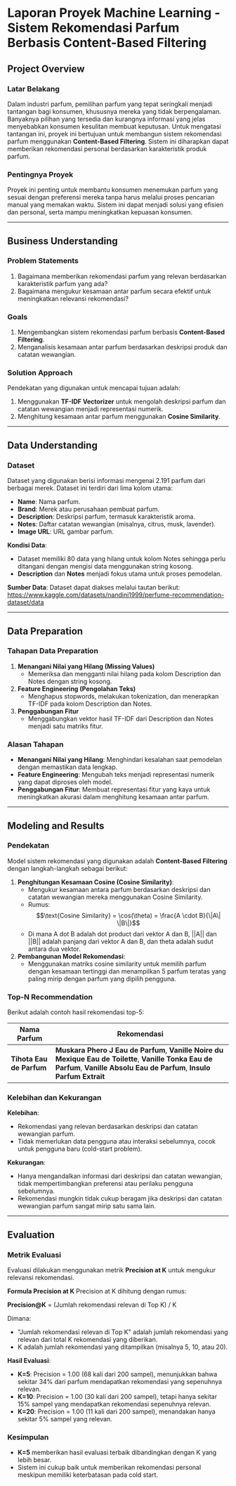 # **Laporan Proyek Machine Learning - Sistem Rekomendasi Parfum Berbasis Content-Based Filtering**

## **Project Overview**

### **Latar Belakang**
Dalam industri parfum, pemilihan parfum yang tepat seringkali menjadi tantangan bagi konsumen, khususnya mereka yang tidak berpengalaman. Banyaknya pilihan yang tersedia dan kurangnya informasi yang jelas menyebabkan konsumen kesulitan membuat keputusan. Untuk mengatasi tantangan ini, proyek ini bertujuan untuk membangun sistem rekomendasi parfum menggunakan **Content-Based Filtering**. Sistem ini diharapkan dapat memberikan rekomendasi personal berdasarkan karakteristik produk parfum.

### **Pentingnya Proyek**
Proyek ini penting untuk membantu konsumen menemukan parfum yang sesuai dengan preferensi mereka tanpa harus melalui proses pencarian manual yang memakan waktu. Sistem ini dapat menjadi solusi yang efisien dan personal, serta mampu meningkatkan kepuasan konsumen.

---

## **Business Understanding**

### **Problem Statements**
1. Bagaimana memberikan rekomendasi parfum yang relevan berdasarkan karakteristik parfum yang ada?
2. Bagaimana mengukur kesamaan antar parfum secara efektif untuk meningkatkan relevansi rekomendasi?

### **Goals**
1. Mengembangkan sistem rekomendasi parfum berbasis **Content-Based Filtering**.
2. Menganalisis kesamaan antar parfum berdasarkan deskripsi produk dan catatan wewangian.

### **Solution Approach**
Pendekatan yang digunakan untuk mencapai tujuan adalah:
1. Menggunakan **TF-IDF Vectorizer** untuk mengolah deskripsi parfum dan catatan wewangian menjadi representasi numerik.
2. Menghitung kesamaan antar parfum menggunakan **Cosine Similarity**.

---

## **Data Understanding**

### **Dataset**
Dataset yang digunakan berisi informasi mengenai 2.191 parfum dari berbagai merek. Dataset ini terdiri dari lima kolom utama:
- **Name**: Nama parfum.
- **Brand**: Merek atau perusahaan pembuat parfum.
- **Description**: Deskripsi parfum, termasuk karakteristik aroma.
- **Notes**: Daftar catatan wewangian (misalnya, citrus, musk, lavender).
- **Image URL**: URL gambar parfum.

**Kondisi Data**:
- Dataset  memiliki 80 data yang hilang untuk kolom Notes sehingga perlu ditangani dengan mengisi data menggunakan string kosong.
- **Description** dan **Notes** menjadi fokus utama untuk proses pemodelan.

**Sumber Data**:
Dataset dapat diakses melalui tautan berikut: https://www.kaggle.com/datasets/nandini1999/perfume-recommendation-dataset/data

---

## **Data Preparation**

### **Tahapan Data Preparation**
1. **Menangani Nilai yang Hilang (Missing Values)**
   - Memeriksa dan mengganti nilai hilang pada kolom Description dan Notes dengan string kosong.
2. **Feature Engineering (Pengolahan Teks)**
   - Menghapus stopwords, melakukan tokenization, dan menerapkan TF-IDF pada kolom Description dan Notes.
3. **Penggabungan Fitur**
   - Menggabungkan vektor hasil TF-IDF dari Description dan Notes menjadi satu matriks fitur.

### **Alasan Tahapan**
- **Menangani Nilai yang Hilang**: Menghindari kesalahan saat pemodelan dengan memastikan data lengkap.
- **Feature Engineering**: Mengubah teks menjadi representasi numerik yang dapat diproses oleh model.
- **Penggabungan Fitur**: Membuat representasi fitur yang kaya untuk meningkatkan akurasi dalam menghitung kesamaan antar parfum.

---

## **Modeling and Results**

### **Pendekatan**
Model sistem rekomendasi yang digunakan adalah **Content-Based Filtering** dengan langkah-langkah sebagai berikut:
1. **Penghitungan Kesamaan Cosine (Cosine Similarity)**:
   - Mengukur kesamaan antara parfum berdasarkan deskripsi dan catatan wewangian mereka menggunakan Cosine Similarity.
   - Rumus: 
     $$\text{Cosine Similarity} = \cos(\theta) = \frac{A \cdot B}{\|A\| \|B\|}$$
   - Di mana A dot B adalah dot product dari vektor A dan B, ||A|| dan ||B|| adalah panjang dari vektor A dan B, dan theta adalah sudut antara dua vektor.
2. **Pembangunan Model Rekomendasi**:
   - Menggunakan matriks cosine similarity untuk memilih parfum dengan kesamaan tertinggi dan menampilkan 5 parfum teratas yang paling mirip dengan parfum yang dipilih pengguna.

### **Top-N Recommendation**
Berikut adalah contoh hasil rekomendasi top-5:

| **Nama Parfum**        | **Rekomendasi**                                             |
|------------------------|-------------------------------------------------------------|
| **Tihota Eau de Parfum**       | **Muskara Phero J Eau de Parfum**, **Vanille Noire du Mexique Eau de Toilette**, **Vanille Tonka Eau de Parfum**, **Vanille Absolu Eau de Parfum**, **Insulo Parfum Extrait**  |

### **Kelebihan dan Kekurangan**
**Kelebihan**:
- Rekomendasi yang relevan berdasarkan deskripsi dan catatan wewangian parfum.
- Tidak memerlukan data pengguna atau interaksi sebelumnya, cocok untuk pengguna baru (cold-start problem).

**Kekurangan**:
- Hanya mengandalkan informasi dari deskripsi dan catatan wewangian, tidak mempertimbangkan preferensi atau perilaku pengguna sebelumnya.
- Rekomendasi mungkin tidak cukup beragam jika deskripsi dan catatan wewangian parfum sangat mirip satu sama lain.

---

## **Evaluation**

### **Metrik Evaluasi**
Evaluasi dilakukan menggunakan metrik **Precision at K** untuk mengukur relevansi rekomendasi.

**Formula Precision at K**
Precision at K dihitung dengan rumus:

**Precision@K** = (Jumlah rekomendasi relevan di Top K) / K

Dimana:
- "Jumlah rekomendasi relevan di Top K" adalah jumlah rekomendasi yang relevan dari total K rekomendasi yang diberikan.
- K adalah jumlah rekomendasi yang ditampilkan (misalnya 5, 10, atau 20).

**Hasil Evaluasi**:
- **K=5**: Precision = 1.00 (68 kali dari 200 sampel), menunjukkan bahwa sekitar 34% dari parfum mendapatkan rekomendasi yang sepenuhnya relevan.
- **K=10**: Precision = 1.00 (30 kali dari 200 sampel), tetapi hanya sekitar 15% sampel yang mendapatkan rekomendasi sepenuhnya relevan.
- **K=20**: Precision = 1.00 (11 kali dari 200 sampel), menandakan hanya sekitar 5% sampel yang relevan.

### **Kesimpulan**
- **K=5** memberikan hasil evaluasi terbaik dibandingkan dengan K yang lebih besar.
- Sistem ini cukup baik untuk memberikan rekomendasi personal meskipun memiliki keterbatasan pada cold start.

